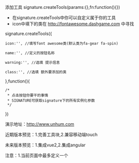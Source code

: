 

添加工具 signature.createTools(params:{},fn:function(){}) 
 * 在signature.createTools中你可以自定义属于你的工具
 * icon中填下的类在 http://fontawesome.dashgame.com 中寻找

signature.createTools({

    icon:'', //填写font awesome类(默认类为fa-gear fa-spin)

    name:'', //定义的按钮名称

    warning:'', //选填 提示信息

    class:'', //选填 额外要添加的类
    
},function(){

    /*
     * 点击按钮你要干的事情
     * SIGNATURE可获取signature下的所有实例化参数
     */
    
})

演示地址：http://www.unhum.com

近期版本预览：1.完善工具块,2.兼容移动端touch

未来版本预览：1.集成vue2,2.集成angular

注意：1.当前页面中最多定义一个